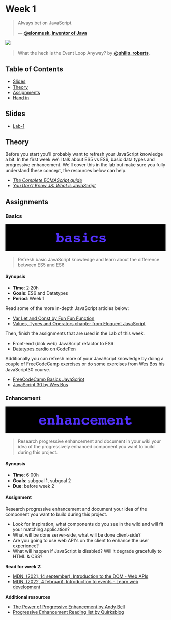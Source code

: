 # Week 1

> Always bet on JavaScript.
>
> — [**@elonmusk, inventor of Java**][quote-author]

[![][inspiration-cover]][inspiration-link]

> What the heck is the Event Loop Anyway? by [**@philip_roberts**][inspiration-author].

## Table of Contents

* [Slides](#slides)
* [Theory](#theory)
* [Assignments](#assignments)
* [Hand in](#hand-in)

## Slides
* [Lab-1][lab1]

## Theory
Before you start you'll probably want to refresh your JavaScript knowledge a bit. In the first week we'll talk about ES5 vs ES6, basic data types and progressive enhancement. We'll cover this in the lab but make sure you fully understand these concept, the resources below can help.

* [_The Complete ECMAScript guide_][ecma-guide]
* [_You Don't Know JS: What is JavaScript_][what-js]

## Assignments

### Basics
![Basics Banner](assets/banners/basics.png)
> Refresh basic JavaScript knowledge and learn about the difference between ES5 and ES6

#### Synopsis

*  **Time**: 2:20h
*  **Goals**: ES6 and Datatypes
*  **Period**: Week 1

Read some of the more in-depth JavaScript articles below:

*  [Var Let and Const by Fun Fun Function](https://www.youtube.com/watch?v=sjyJBL5fkp8)
* [Values, Types and Operators chapter from Eloquent JavaScript](https://eloquentjavascript.net/01_values.html)

Then, finish the assignments that are used in the Lab of this week. 

* Front-end (blok web) JavaScript refactor to ES6
* [Datatypes cardio on CodePen](https://codepen.io/robertspier/pen/KKyNQGM)

Additionally you can refresh more of your JavaScript knowledge by doing a couple of FreeCodeCamp exercises or do some exercises from Wes Bos his JavaScript30 course. 

* [FreeCodeCamp Basics JavaScript](https://www.freecodecamp.org)
* [JavaScript 30 by Wes Bos](https://javascript30.com)


### Enhancement

![Enhancement banner](assets/banners/enhancement.png)
> Research progressive enhancement and document in your wiki your idea of the progressively enhanced component you want to build during this project.

#### Synopsis

*  **Time**: 6:00h
*  **Goals**: subgoal 1, subgoal 2
*  **Due**: before week 2

#### Assignment
Research progressive enhancement and document your idea of the component you want to build during this project.

* Look for inspiration, what components do you see in the wild and will fit your matching application?
* What will be done server-side, what will be done client-side?
* Are you going to use web API's on the client to enhance the user experience?
* What will happen if JavaScript is disabled? Will it degrade gracefully to HTML & CSS?

**Read for week 2:**
* [MDN. (2021, 14 september). Introduction to the DOM - Web APIs](https://developer.mozilla.org/en-US/docs/Web/API/Document_Object_Model/Introduction)
* [MDN. (2022, 4 februari). Introduction to events - Learn web development ](https://developer.mozilla.org/en-US/docs/Learn/JavaScript/Building_blocks/Events)

**Additional resources**
* [The Power of Progressive Enhancement by Andy Bell](https://archive.hankchizljaw.com/wrote/the-power-of-progressive-enhancement/)
* [Progressive Enhancement Reading list by Quirksblog](https://www.quirksmode.org/blog/archives/2021/02/progressive_enh_1.html)



[quote-author]: https://beginnerjavascript.com
[inspiration-cover]: assets/images/event-loop.png
[inspiration-link]: http://latentflip.com/loupe/
[inspiration-author]: https://twitter.com/philip_roberts?lang=en

[ecma-guide]: https://flaviocopes.com/ecmascript/
[what-js]: https://github.com/getify/You-Dont-Know-JS/blob/2nd-ed/get-started/ch1.md
[node-npm]: https://nodejs.dev/learn/an-introduction-to-the-npm-package-manager

[npmjs]: https://www.npmjs.com/
[camelcase]: https://www.npmjs.com/package/camelcase
[lodash]: https://www.npmjs.com/package/lodash
[nodeschool]: https://nodeschool.io/
[intro-npm]: https://www.freecodecamp.org/news/introduction-to-npm-scripts-1dbb2ae01633/
[global]: https://nodejs.dev/npm-global-or-local-packages
[issues]: https://github.com/cmda-bt/be-course-21-22/issues/new/choose
[fe-be]: https://zellwk.com/blog/frontend-vs-backend/
[github-node-gitignore]: https://github.com/github/gitignore/blob/master/Node.gitignore

[videonode]: https://www.youtube.com/watch?v=ZpiHUOM_Y-0
[videonpm]: https://www.youtube.com/watch?v=X8D5Ijpp824
[videopackage]: https://www.youtube.com/watch?v=shSB9BbK1gU

[lab1]: /slides/fe_lab-1_21-22.pdf